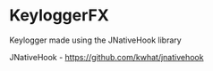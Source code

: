 # KeyloggerFX
Keylogger made using the JNativeHook library

JNativeHook - https://github.com/kwhat/jnativehook

